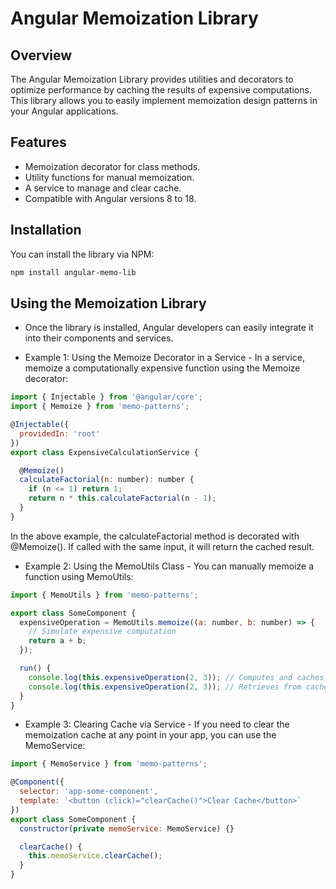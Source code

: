 # Angular Memoization Library

## Overview

The Angular Memoization Library provides utilities and decorators to optimize performance by caching the results of expensive computations. This library allows you to easily implement memoization design patterns in your Angular applications.

## Features

- Memoization decorator for class methods.
- Utility functions for manual memoization.
- A service to manage and clear cache.
- Compatible with Angular versions 8 to 18.

## Installation

You can install the library via NPM:

```bash
npm install angular-memo-lib
```

## Using the Memoization Library
- Once the library is installed, Angular developers can easily integrate it into their components and services.

- Example 1: Using the Memoize Decorator in a Service - In a service, memoize a computationally expensive function using the Memoize decorator:

```javascript
import { Injectable } from '@angular/core';
import { Memoize } from 'memo-patterns';

@Injectable({
  providedIn: 'root'
})
export class ExpensiveCalculationService {

  @Memoize()
  calculateFactorial(n: number): number {
    if (n <= 1) return 1;
    return n * this.calculateFactorial(n - 1);
  }
}
```

In the above example, the calculateFactorial method is decorated with @Memoize(). If called with the same input, it will return the cached result.

- Example 2: Using the MemoUtils Class - You can manually memoize a function using MemoUtils:

```javascript
import { MemoUtils } from 'memo-patterns';

export class SomeComponent {
  expensiveOperation = MemoUtils.memoize((a: number, b: number) => {
    // Simulate expensive computation
    return a + b;
  });

  run() {
    console.log(this.expensiveOperation(2, 3)); // Computes and caches
    console.log(this.expensiveOperation(2, 3)); // Retrieves from cache
  }
}
```

- Example 3: Clearing Cache via Service - If you need to clear the memoization cache at any point in your app, you can use the MemoService:

```javascript
import { MemoService } from 'memo-patterns';

@Component({
  selector: 'app-some-component',
  template: `<button (click)="clearCache()">Clear Cache</button>`
})
export class SomeComponent {
  constructor(private memoService: MemoService) {}

  clearCache() {
    this.memoService.clearCache();
  }
}
```
